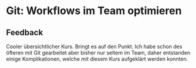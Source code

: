 # Git: Workflows im Team optimieren

## Feedback
Cooler übersichtlicher Kurs. Bringt es auf den Punkt.
Ich habe schon des öfteren mit Git gearbeitet aber bisher nur seltem im Team, daher entstanden einige Komplikationen, welche mit diesem Kurs aufgeklärt werden konnten.
